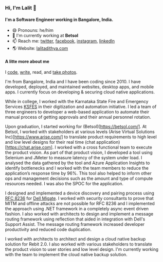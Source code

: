 ### Hi, I'm Lalit 👋

#### I'm a Software Engineer working in Bangalore, India. 

- 😄 Pronouns: he/him
- 🏢 I'm currently working at **Betsol**
- 📫 Reach me: [twitter](https://twitter.com/thelalitadithya), [facebook](https://www.facebook.com/thelalitadithya), [instagram](https://www.instagram.com/lalitadithya/), [linkedIn](https://www.linkedin.com/in/lalitadithya)
- 🌎 Website: [lalitadithya.com](https://lalitadithya.com/)

#### A litte more about me
I [code](https://github.com/lalitadithya/), [write](/blog), read, and [take photos](https://www.instagram.com/lalitadithya/).

I'm from Bangalore, India and I have been coding since 2010. I have developed, deployed, and maintained websites, desktop apps, and mobile apps. I currently focus on developing & securing cloud native applications.

While in college, I worked with the Karnataka State Fire and Emergency Services [KSFES](https://www.karnataka.gov.in/ksfes/Pages/Home.aspx) in their digitization and automation initiative. I led a team of three engineers to developer a web-based application to automate their manual process of getting approvals and their annual personnel rotation. 

Upon graduation, I started working for (Betsol)[https://betsol.com/]. At Betsol, I worked with stakeholders at various levels (Arise Virtual Solutions Inc)[https://www.arise.com/] to translate product requirements to high level and low level designs for their real time (chat application)[https://chat.arise.com]. I worked with a cross functional team to execute the product vision. As part of that product vision, I developed a tool using Selenium and JMeter to measure latency of the system under load. I analysed the data gathered by the tool and Azure Application Insights to identify bottlenecks and I worked with the team members to reduce the application’s response time by 96%. This tool also helped to inform other ops and management decisions such as the amount and type of compute resources needed. I was also the SPOC for the application. 

I designed and implemented a device discovery and pairing process using [RFC 8236](https://tools.ietf.org/html/rfc8236) for [Dell Migate](https://www.dell.com/en-us/shop/servicesforhome/cp/migrate). I worked with security consultants to prove that MITM and offline attacks are not possible for RFC 8236 and I implemented the approach using .NET framework in a completely async event driven fashion. I also worked with architects to design and implement a message routing framework using reflection that aided in integration with Dell's Support Assist. The message routing framework increased developer productivity and reduced code duplication. 

I worked with architects to architect and design a cloud native backup solution for Rebit 2.0. I also worked with various stakeholders to translate the product vision to user stories and low level design. I'm currently working with the team to implement the cloud native backup solution.
